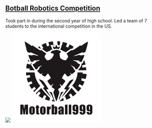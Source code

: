 ## [Botball Robotics Competition](https://www.kipr.org/botball)
Took part in during the second year of high school. Led a team of 7 students to the international competition in the US.

<img src="images/image1.jpeg" width="550"> <img src="images/image2.jpeg" width="280">

